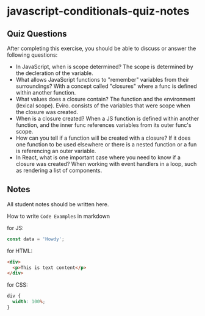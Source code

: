 # javascript-conditionals-quiz-notes

## Quiz Questions

After completing this exercise, you should be able to discuss or answer the following questions:

- In JavaScript, when is scope determined?
The scope is determined by the decleration of the variable.
- What allows JavaScript functions to "remember" variables from their surroundings?
With a concept called "closures" where a func is defined within another function.
- What values does a closure contain?
The function and the environment (lexical scope). Eviro. consists of the variables that were scope when the closure was created.
- When is a closure created?
When a JS function is defined within another function, and the inner func references variables from its outer func's scope.
- How can you tell if a function will be created with a closure?
If it does one function to be used elsewhere or there is a nested function or a fun is referencing an outer variable.
- In React, what is one important case where you need to know if a closure was created?
When working with event handlers in a loop, such as rendering a list of components.
## Notes

All student notes should be written here.

How to write `Code Examples` in markdown

for JS:

```javascript
const data = 'Howdy';
```

for HTML:

```html
<div>
  <p>This is text content</p>
</div>
```

for CSS:

```css
div {
  width: 100%;
}
```
